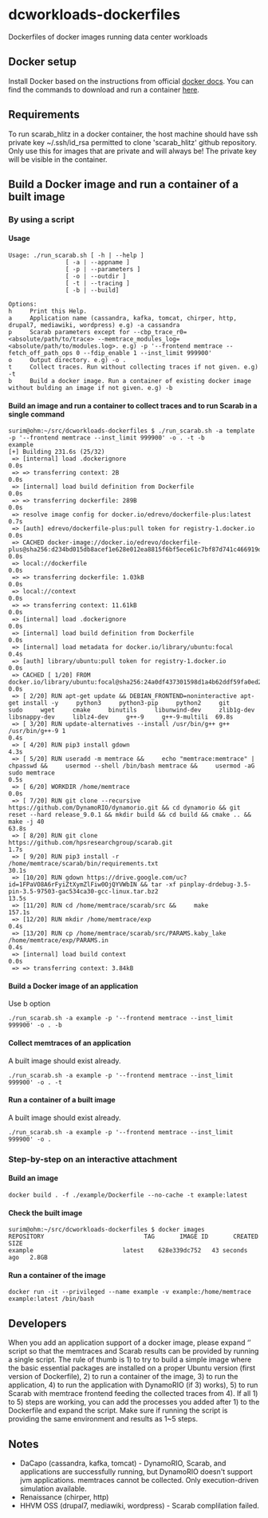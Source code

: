 # dcworkloads-dockerfiles
Dockerfiles of docker images running data center workloads

## Docker setup
Install Docker based on the instructions from official [docker docs](https://docs.docker.com/get-docker/). You can find the commands to download and run a container [here](https://docs.docker.com/engine/reference/commandline/run/).

## Requirements
To run scarab_hlitz in a docker container, the host machine should have ssh private key ~/.ssh/id_rsa permitted to clone 'scarab_hlitz' github repository.
Only use this for images that are private and will always be! The private key will be visible in the container.

## Build a Docker image and run a container of a built image

### By using a script
#### Usage
```
Usage: ./run_scarab.sh [ -h | --help ]
                [ -a | --appname ]
                [ -p | --parameters ]
                [ -o | --outdir ]
                [ -t | --tracing ]
                [ -b | --build]

Options:
h     Print this Help.
a     Application name (cassandra, kafka, tomcat, chirper, http, drupal7, mediawiki, wordpress) e.g) -a cassandra
p     Scarab parameters except for --cbp_trace_r0=<absolute/path/to/trace> --memtrace_modules_log=<absolute/path/to/modules.log>. e.g) -p '--frontend memtrace --fetch_off_path_ops 0 --fdip_enable 1 --inst_limit 999900'
o     Output directory. e.g) -o .
t     Collect traces. Run without collecting traces if not given. e.g) -t
b     Build a docker image. Run a container of existing docker image without bulding an image if not given. e.g) -b
```
#### Build an image and run a container to collect traces and to run Scarab in a single command
```
surim@ohm:~/src/dcworkloads-dockerfiles $ ./run_scarab.sh -a template -p '--frontend memtrace --inst_limit 999900' -o . -t -b
example
[+] Building 231.6s (25/32)
 => [internal] load .dockerignore                                                                                                                                                                                                                                            0.0s
 => => transferring context: 2B                                                                                                                                                                                                                                              0.0s
 => [internal] load build definition from Dockerfile                                                                                                                                                                                                                         0.0s
 => => transferring dockerfile: 289B                                                                                                                                                                                                                                         0.0s
 => resolve image config for docker.io/edrevo/dockerfile-plus:latest                                                                                                                                                                                                         0.7s
 => [auth] edrevo/dockerfile-plus:pull token for registry-1.docker.io                                                                                                                                                                                                        0.0s
 => CACHED docker-image://docker.io/edrevo/dockerfile-plus@sha256:d234bd015db8acef1e628e012ea8815f6bf5ece61c7bf87d741c466919dd4e66                                                                                                                                           0.0s
 => local://dockerfile                                                                                                                                                                                                                                                       0.0s
 => => transferring dockerfile: 1.03kB                                                                                                                                                                                                                                       0.0s
 => local://context                                                                                                                                                                                                                                                          0.0s
 => => transferring context: 11.61kB                                                                                                                                                                                                                                         0.0s
 => [internal] load .dockerignore                                                                                                                                                                                                                                            0.0s
 => [internal] load build definition from Dockerfile                                                                                                                                                                                                                         0.0s
 => [internal] load metadata for docker.io/library/ubuntu:focal                                                                                                                                                                                                              0.4s
 => [auth] library/ubuntu:pull token for registry-1.docker.io                                                                                                                                                                                                                0.0s
 => CACHED [ 1/20] FROM docker.io/library/ubuntu:focal@sha256:24a0df437301598d1a4b62ddf59fa0ed2969150d70d748c84225e6501e9c36b9                                                                                                                                               0.0s
 => [ 2/20] RUN apt-get update && DEBIAN_FRONTEND=noninteractive apt-get install -y     python3     python3-pip     python2     git     sudo     wget     cmake     binutils     libunwind-dev     zlib1g-dev     libsnappy-dev     liblz4-dev     g++-9     g++-9-multili  69.8s
 => [ 3/20] RUN update-alternatives --install /usr/bin/g++ g++ /usr/bin/g++-9 1                                                                                                                                                                                              0.4s
 => [ 4/20] RUN pip3 install gdown                                                                                                                                                                                                                                           4.3s
 => [ 5/20] RUN useradd -m memtrace &&     echo "memtrace:memtrace" | chpasswd &&     usermod --shell /bin/bash memtrace &&     usermod -aG sudo memtrace                                                                                                                    0.5s
 => [ 6/20] WORKDIR /home/memtrace                                                                                                                                                                                                                                           0.0s
 => [ 7/20] RUN git clone --recursive https://github.com/DynamoRIO/dynamorio.git && cd dynamorio && git reset --hard release_9.0.1 && mkdir build && cd build && cmake .. && make -j 40                                                                                     63.8s
 => [ 8/20] RUN git clone https://github.com/hpsresearchgroup/scarab.git                                                                                                                                                                                                     1.7s
 => [ 9/20] RUN pip3 install -r /home/memtrace/scarab/bin/requirements.txt                                                                                                                                                                                                  30.1s
 => [10/20] RUN gdown https://drive.google.com/uc?id=1FPaVO8A6rFyiZtXymZlFiw0OjQYVWbIN && tar -xf pinplay-drdebug-3.5-pin-3.5-97503-gac534ca30-gcc-linux.tar.bz2                                                                                                            13.5s
 => [11/20] RUN cd /home/memtrace/scarab/src &&     make                                                                                                                                                                                                                   157.1s
 => [12/20] RUN mkdir /home/memtrace/exp                                                                                                                                                                                                                                     0.4s
 => [13/20] RUN cp /home/memtrace/scarab/src/PARAMS.kaby_lake /home/memtrace/exp/PARAMS.in                                                                                                                                                                                   0.4s
 => [internal] load build context                                                                                                                                                                                                                                            0.0s
 => => transferring context: 3.84kB
```
#### Build a Docker image of an application
Use b option
```
./run_scarab.sh -a example -p '--frontend memtrace --inst_limit 999900' -o . -b
```
#### Collect memtraces of an application
A built image should exist already.
```
./run_scarab.sh -a example -p '--frontend memtrace --inst_limit 999900' -o . -t
```
#### Run a container of a built image
A built image should exist already.
```
./run_scarab.sh -a example -p '--frontend memtrace --inst_limit 999900' -o .
```

### Step-by-step on an interactive attachment
#### Build an image
```
docker build . -f ./example/Dockerfile --no-cache -t example:latest
```
#### Check the built image
```
surim@ohm:~/src/dcworkloads-dockerfiles $ docker images
REPOSITORY                            TAG       IMAGE ID       CREATED          SIZE
example                         latest    628e339dc752   43 seconds ago   2.8GB
```

#### Run a container of the image
```
docker run -it --privileged --name example -v example:/home/memtrace example:latest /bin/bash
```

## Developers
When you add an application support of a docker image, please expand ‘’ script so that the memtraces and Scarab results can be provided by running a single script. The rule of thumb is 1) to try to build a simple image where the basic essential packages are installed on a proper Ubuntu version (first version of Dockerfile), 2) to run a container of the image, 3) to run the application, 4) to run the application with DynamoRIO (if 3) works), 5) to run Scarab with memtrace frontend feeding the collected traces from 4). 
If all 1) to 5) steps are working, you can add the processes you added after 1) to the Dockerfile and expand the script. Make sure if running the script is providing the same environment and results as 1~5 steps.

## Notes
* DaCapo (cassandra, kafka, tomcat) - DynamoRIO, Scarab, and applications are successfully running, but DynamoRIO doesn't support jvm applications. memtraces cannot be collected. Only execution-driven simulation available.
* Renaissance (chirper, http)
* HHVM OSS (drupal7, mediawiki, wordpress) - Scarab complilation failed.
